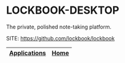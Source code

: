 # LOCKBOOK-DESKTOP

 The private, polished note-taking platform.

 SITE: https://github.com/lockbook/lockbook

 | [Applications](https://portable-linux-apps.github.io/apps.html) | [Home](https://portable-linux-apps.github.io)
 | --- | --- |
